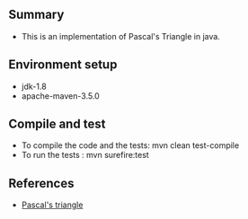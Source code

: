 
## Summary

* This is an implementation of Pascal's Triangle in java.

## Environment setup

* jdk-1.8
* apache-maven-3.5.0

## Compile and test

* To compile the code and the tests: mvn clean test-compile
* To run the tests : mvn surefire:test

## References

* [Pascal's triangle](https://heim.ifi.uio.no/~trygver/1979/mvc-1/1979-05-MVC.pdf)
